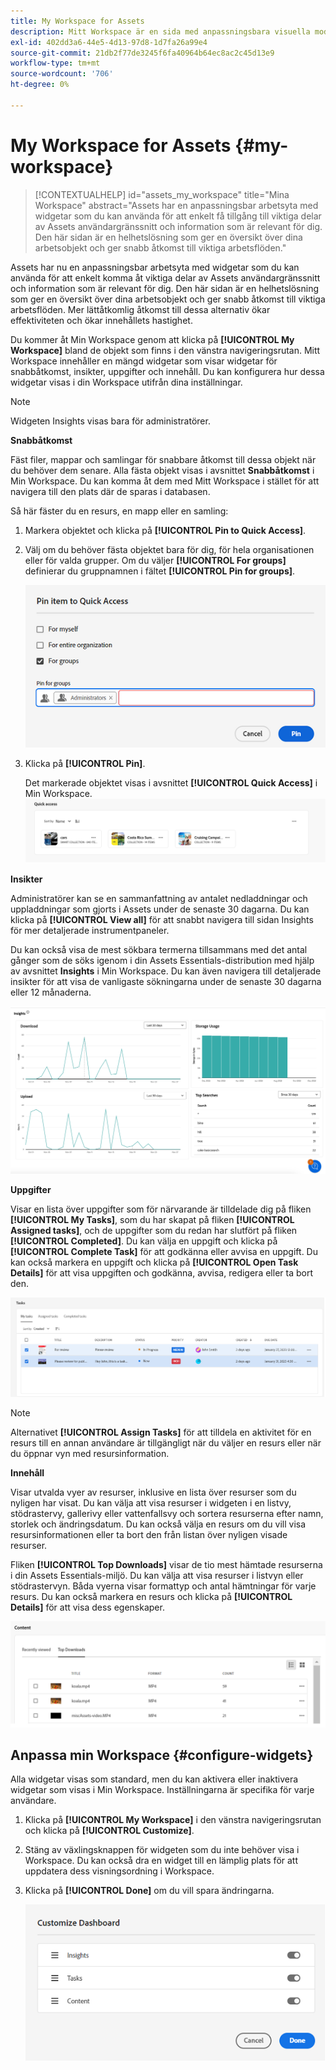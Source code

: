 ```yaml
---
title: My Workspace for Assets
description: Mitt Workspace är en sida med anpassningsbara visuella moduler som ger smidig åtkomst till viktiga delar av Assets användargränssnitt och information som är relevant för användaren.
exl-id: 402dd3a6-44e5-4d13-97d8-1d7fa26a99e4
source-git-commit: 21db2f77de3245f6fa40964b64ec8ac2c45d13e9
workflow-type: tm+mt
source-wordcount: '706'
ht-degree: 0%

---
```


# My Workspace for Assets {#my-workspace}

>[!CONTEXTUALHELP]
>id="assets_my_workspace"
>title="Mina Workspace"
>abstract="Assets har en anpassningsbar arbetsyta med widgetar som du kan använda för att enkelt få tillgång till viktiga delar av Assets användargränssnitt och information som är relevant för dig. Den här sidan är en helhetslösning som ger en översikt över dina arbetsobjekt och ger snabb åtkomst till viktiga arbetsflöden."

Assets har nu en anpassningsbar arbetsyta med widgetar som du kan använda för att enkelt komma åt viktiga delar av Assets användargränssnitt och information som är relevant för dig. Den här sidan är en helhetslösning som ger en översikt över dina arbetsobjekt och ger snabb åtkomst till viktiga arbetsflöden. Mer lättåtkomlig åtkomst till dessa alternativ ökar effektiviteten och ökar innehållets hastighet.

Du kommer åt Min Workspace genom att klicka på **[!UICONTROL My Workspace]** bland de objekt som finns i den vänstra navigeringsrutan. Mitt Workspace innehåller en mängd widgetar som visar widgetar för snabbåtkomst, insikter, uppgifter och innehåll. Du kan konfigurera hur dessa widgetar visas i din Workspace utifrån dina inställningar.

>[!NOTE]
>
>Widgeten Insights visas bara för administratörer.

<!--

**New features coming soon**

Highlights upcoming features for Assets.

![New features coming soon in Workspace](assets/new-features.png)

-->



**Snabbåtkomst**

Fäst filer, mappar och samlingar för snabbare åtkomst till dessa objekt när du behöver dem senare. Alla fästa objekt visas i avsnittet **Snabbåtkomst** i Min Workspace. Du kan komma åt dem med Mitt Workspace i stället för att navigera till den plats där de sparas i databasen.

Så här fäster du en resurs, en mapp eller en samling:

1. Markera objektet och klicka på **[!UICONTROL Pin to Quick Access]**.

1. Välj om du behöver fästa objektet bara för dig, för hela organisationen eller för valda grupper. Om du väljer **[!UICONTROL For groups]** definierar du gruppnamnen i fältet **[!UICONTROL Pin for groups]**.

   ![Fäst objekt för grupper](assets/pin-items-for-groups.png)
1. Klicka på **[!UICONTROL Pin]**.

   Det markerade objektet visas i avsnittet **[!UICONTROL Quick Access]** i Min Workspace.
   ![Uppgifter i Workspace](assets/quick-access.png)

**Insikter**

Administratörer kan se en sammanfattning av antalet nedladdningar och uppladdningar som gjorts i Assets under de senaste 30 dagarna. Du kan klicka på **[!UICONTROL View all]** för att snabbt navigera till sidan Insights för mer detaljerade instrumentpaneler.

Du kan också visa de mest sökbara termerna tillsammans med det antal gånger som de söks igenom i din Assets Essentials-distribution med hjälp av avsnittet **Insights** i Min Workspace. Du kan även navigera till detaljerade insikter för att visa de vanligaste sökningarna under de senaste 30 dagarna eller 12 månaderna.

![Insikter i Workspace](assets/insights.png)

**Uppgifter**

Visar en lista över uppgifter som för närvarande är tilldelade dig på fliken **[!UICONTROL My Tasks]**, som du har skapat på fliken **[!UICONTROL Assigned tasks]**, och de uppgifter som du redan har slutfört på fliken **[!UICONTROL Completed]**. Du kan välja en uppgift och klicka på **[!UICONTROL Complete Task]** för att godkänna eller avvisa en uppgift. Du kan också markera en uppgift och klicka på **[!UICONTROL Open Task Details]** för att visa uppgiften och godkänna, avvisa, redigera eller ta bort den.

![Uppgifter i Workspace](assets/tasks-workspace.png)

>[!NOTE]
>
> Alternativet **[!UICONTROL Assign Tasks]** för att tilldela en aktivitet för en resurs till en annan användare är tillgängligt när du väljer en resurs eller när du öppnar vyn med resursinformation.

**Innehåll**

Visar utvalda vyer av resurser, inklusive en lista över resurser som du nyligen har visat. Du kan välja att visa resurser i widgeten i en listvy, stödrastervy, gallerivy eller vattenfallsvy och sortera resurserna efter namn, storlek och ändringsdatum. Du kan också välja en resurs om du vill visa resursinformationen eller ta bort den från listan över nyligen visade resurser.

Fliken **[!UICONTROL Top Downloads]** visar de tio mest hämtade resurserna i din Assets Essentials-miljö. Du kan välja att visa resurser i listvyn eller stödrastervyn. Båda vyerna visar formattyp och antal hämtningar för varje resurs. Du kan också markera en resurs och klicka på **[!UICONTROL Details]** för att visa dess egenskaper.

![Innehållswidget i Workspace](assets/workspace-content.png)

## Anpassa min Workspace {#configure-widgets}

Alla widgetar visas som standard, men du kan aktivera eller inaktivera widgetar som visas i Min Workspace. Inställningarna är specifika för varje användare.

1. Klicka på **[!UICONTROL My Workspace]** i den vänstra navigeringsrutan och klicka på **[!UICONTROL Customize]**.

1. Stäng av växlingsknappen för widgeten som du inte behöver visa i Workspace. Du kan också dra en widget till en lämplig plats för att uppdatera dess visningsordning i Workspace.

1. Klicka på **[!UICONTROL Done]** om du vill spara ändringarna.

   ![Anpassa widgetar i Workspace](assets/customize-workspace.png)
